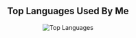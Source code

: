 <div align=center>

## Top Languages Used By Me

![Top Languages](https://okaeiz-stats-2srh.vercel.app/api/top-langs/?username=okaeiz&layout=compact&theme=radical)

</div>
<!--
**okaeiz/okaeiz** is a ✨ _special_ ✨ repository because its `README.md` (this file) appears on your GitHub profile.

Here are some ideas to get you started:

- 🔭 I’m currently working on ...
- 🌱 I’m currently learning ...
- 👯 I’m looking to collaborate on ...
- 🤔 I’m looking for help with ...
- 💬 Ask me about ...
- 📫 How to reach me: ...
- 😄 Pronouns: ...
- ⚡ Fun fact: ...
-->
